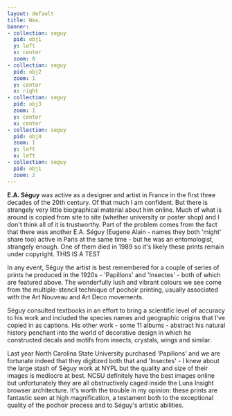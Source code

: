 ```yaml
---
layout: default
title: Wax.
banner:
- collection: seguy
  pid: obj1
  y: left
  x: center
  zoom: 0
- collection: seguy
  pid: obj2
  zoom: 1
  y: center
  x: right
- collection: seguy
  pid: obj3
  zoom: 1
  y: center
  x: center
- collection: seguy
  pid: obj4
  zoom: 1
  y: left
  x: left
- collection: seguy
  pid: obj1
  zoom: 2
---
```


__E.A. Séguy__ was active as a designer and artist in France in the first three decades of the 20th century. Of that much I am confident. But there is strangely very little biographical material about him online. Much of what is around is copied from site to site (whether university or poster shop) and I don't think all of it is trustworthy. Part of the problem comes from the fact that there was another E.A. Séguy (Eugene Alain - names they both 'might' share too) active in Paris at the same time - but he was an entomologist, strangely enough. One of them died in 1989 so it's likely these prints remain under copyright.  THIS IS A TEST

In any event, Séguy the artist is best remembered for a couple of series of prints he produced in the 1920s - 'Papillons' and 'Insectes' - both of which are featured above. The wonderfully lush and vibrant colours we see come from the multiple-stencil technique of pochoir printing, usually associated with the Art Nouveau and Art Deco movements.

Séguy consulted textbooks in an effort to bring a scientific level of accuracy to his work and included the species names and geographic origins that I've copied in as captions. His other work - some 11 albums - abstract his natural history penchant into the world of decorative design in which he constructed decals and motifs from insects, crystals, wings and similar.

Last year North Carolina State University purchased 'Papillons' and we are fortunate indeed that they digitized both that and 'Insectes' - I knew about the large stash of Séguy work at NYPL but the quality and size of their images is mediocre at best. NCSU definitely have the best images online but unfortunately they are all obstructively caged inside the Luna Insight browser architecture. It's worth the trouble in my opinion: these prints are fantastic seen at high magnification, a testament both to the exceptional quality of the pochoir process and to Séguy's artistic abilities.